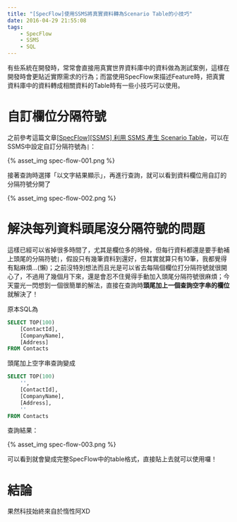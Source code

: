 ```yaml
---
title: "[SpecFlow]使用SSMS將真實資料轉為Scenario Table的小技巧"
date: 2016-04-29 21:55:08
tags:
    - SpecFlow
    - SSMS
    - SQL
---
```


有些系統在開發時，常常會直接用真實世界資料庫中的資料做為測試案例，這樣在開發時會更貼近實際需求的行為；而當使用SpecFlow來描述Feature時，把真實資料庫中的資料轉成相關資料的Table時有一些小技巧可以使用。

<!-- more -->

# 自訂欄位分隔符號

之前參考這篇文章[[SpecFlow\][SSMS] 利用 SSMS 產生 Scenario Table](https://dotblogs.com.tw/yc421206/2016/01/11/232015)，可以在SSMS中設定自訂分隔符號為`|`：

{% asset_img spec-flow-001.png %}

接著查詢時選擇「以文字結果顯示」，再進行查詢，就可以看到資料欄位用自訂的分隔符號分開了

{% asset_img spec-flow-002.png %}

# 解決每列資料頭尾沒分隔符號的問題

這樣已經可以省掉很多時間了，尤其是欄位多的時候，但每行資料都還是要手動補上頭尾的分隔符號`|`，假設只有幾筆資料到還好，但其實就算只有10筆，我都覺得有點麻煩...(懶)；之前沒特別想法而且光是可以省去每隔個欄位打分隔符號就很開心了，不過用了幾個月下來，還是會忍不住覺得手動加入頭尾分隔符號很麻煩；今天靈光一閃想到一個很簡單的解法，直接在查詢時**頭尾加上一個查詢空字串的欄位**就解決了！

原本SQL為

```sql
SELECT TOP(100) 
	[ContactId], 
	[CompanyName], 
	[Address]
FROM Contacts
```

頭尾加上空字串查詢變成

```sql
SELECT TOP(100) 
	'',
	[ContactId], 
	[CompanyName], 
	[Address],
	''
FROM Contacts
```

查詢結果：

{% asset_img spec-flow-003.png %}

可以看到就會變成完整SpecFlow中的table格式，直接貼上去就可以使用囉！

# 結論

果然科技始終來自於惰性阿XD